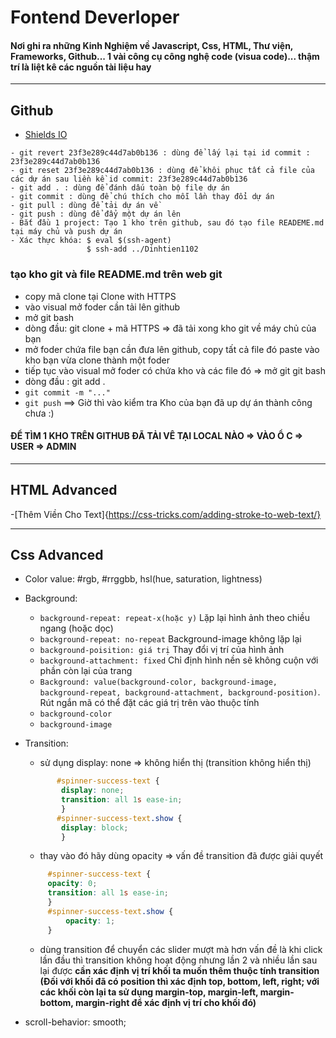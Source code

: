 # Fontend Deverloper
#### Nơi ghi ra những Kinh Nghiệm về Javascript, Css, HTML, Thư viện, Frameworks, Github... 1 vài công cụ công nghệ code (visua code)... thậm trí là liệt kê các nguồn tài liệu hay
***
## Github
- [Shields IO](https://shields.io/?fbclid=IwAR3GPWdASNiGAkf21bJXXy2UnmJUCBkb6NXu_JnBv-uOBEaYInycfTSzMeA)
```
- git revert 23f3e289c44d7ab0b136 : dùng để lấy lại tại id commit : 23f3e289c44d7ab0b136
- git reset 23f3e289c44d7ab0b136 : dùng để khôi phục tất cả file của các dự án sau liền kề id commit: 23f3e289c44d7ab0b136
- git add . : dùng để đánh dấu toàn bộ file dự án
- git commit : dùng để chú thích cho mỗi lần thay đổi dự án 
- git pull : dùng để tải dự án về
- git push : dùng để đẩy một dự án lên
- Bắt đầu 1 project: Tạo 1 kho trên github, sau đó tạo file READEME.md tại máy chủ và push dự án
- Xác thực khóa: $ eval $(ssh-agent)
                 $ ssh-add ../Dinhtien1102
```
### tạo kho git và file README.md trên web git
- copy mã clone tại Clone with HTTPS 
- vào visual mở foder cần tải lên github
- mở git bash
- dòng đầu: git clone + mã HTTPS 
=> đã tải xong kho git về máy chủ của bạn
- mở foder chứa file bạn cần đưa lên github, copy tất cả file đó paste vào kho bạn vừa clone thành một foder
- tiếp tục vào visual mở foder có chứa kho và các file đó
=> mở git git bash
- dòng đầu : git add .
- `git commit -m "..."`
- `git push`
==> Giờ thì vào kiểm tra Kho của bạn đã up dự án thành công chưa :)
#### ĐỂ TÌM 1 KHO TRÊN GITHUB ĐÃ TẢI VÊ TẠI LOCAL NÀO => VÀO Ổ C => USER => ADMIN
***
## HTML Advanced
  -[Thêm Viền Cho Text]{https://css-tricks.com/adding-stroke-to-web-text/}
***
##  Css Advanced

+ Color value: #rgb, #rrggbb, hsl(hue, saturation, lightness)

+ Background:
   - `background-repeat: repeat-x(hoặc y)` Lặp lại hình ảnh theo chiều ngang (hoặc dọc) 
   - `background-repeat: no-repeat` Background-image không lặp lại 
   - `background-poisition: giá trị` Thay đổi vị trí của hình ảnh 
   - `background-attachment: fixed` Chỉ định hình nền sẽ không cuộn với phần còn lại của trang
   - `Background: value(background-color, background-image, background-repeat, background-attachment, background-position)`.
      Rút ngắn mã có thể đặt các giá trị trên vào thuộc tính 
   - `background-color`
   - `background-image` 
   
 + Transition: 
    - sử dụng display: none => không hiển thị (transition không hiển thị)
    ```css 
           #spinner-success-text {
            display: none;
            transition: all 1s ease-in;
            }
           #spinner-success-text.show {
            display: block;
            }
     ```
     - thay vào đó hãy dùng opacity => vấn đề transition đã được giải quyết
     ``` css
          #spinner-success-text {
          opacity: 0;
          transition: all 1s ease-in;
          }
          #spinner-success-text.show {
              opacity: 1;
          }
      ```
      - dùng transition để chuyển các slider mượt mà hơn vấn đề là khi click lần đầu thì transition không hoạt động nhưng lần 2 và nhiều         lần sau lại được 
       **cần xác định vị trí khối ta muốn thêm thuộc tính transition (Đối với khối đã có position thì xác định top, bottom, left, right;          với các khối còn lại ta sử dụng margin-top, margin-left, margin-bottom, margin-right để xác định vị trí cho khối đó)**
+ scroll-behavior: smooth;    
  
